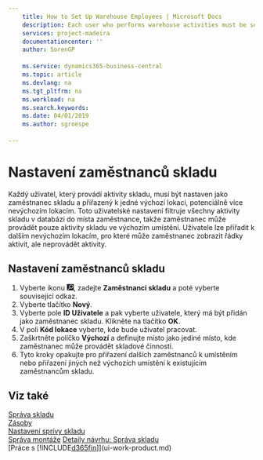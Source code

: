```yaml
---
    title: How to Set Up Warehouse Employees | Microsoft Docs
    description: Each user who performs warehouse activities must be set up as a warehouse employee assigned to one default location and potentially more non-default locations.
    services: project-madeira
    documentationcenter: ''
    author: SorenGP

    ms.service: dynamics365-business-central
    ms.topic: article
    ms.devlang: na
    ms.tgt_pltfrm: na
    ms.workload: na
    ms.search.keywords:
    ms.date: 04/01/2019
    ms.author: sgroespe

---
```

# Nastavení zaměstnanců skladu
Každý uživatel, který provádí aktivity skladu, musí být nastaven jako zaměstnanec skladu a přiřazený k jedné výchozí lokaci, potenciálně více nevýchozím lokacím. Toto uživatelské nastavení filtruje všechny aktivity skladu v databázi do místa zaměstnance, takže zaměstnanec může provádět pouze aktivity skladu ve výchozím umístění. Uživatele lze přiřadit k dalším nevýchozím lokacím, pro které může zaměstnanec zobrazit řádky aktivit, ale neprovádět aktivity.

## Nastavení zaměstnanců skladu
1. Vyberte ikonu ![Žárovky, která otevře funkci Řekněte mi](media/ui-search/search_small.png "Řekněte mi, co chcete dělat"), zadejte **Zaměstnanci skladu** a poté vyberte související odkaz.
2. Vyberte tlačítko **Nový**.
3. Vyberte pole **ID Uživatele** a pak vyberte uživatele, který má být přidán jako zaměstnanec skladu. Klikněte na tlačítko **OK**.
6. V poli **Kód lokace** vyberte, kde bude uživatel pracovat.
7. Zaškrtněte políčko **Výchozí** a definujte místo jako jediné místo, kde zaměstnanec může provádět skladové činnosti.
8. Tyto kroky opakujte pro přiřazení dalších zaměstnanců k umístěním nebo přiřazení jiných než výchozích umístění k existujícím zaměstnancům skladu.

## Viz také
[Správa skladu](warehouse-manage-warehouse.md)  
[Zásoby](inventory-manage-inventory.md)  
[Nastavení sprívy skladu](warehouse-setup-warehouse.md)  
[Správa montáže](assembly-assemble-items.md)
[Detaily návrhu: Správa skladu](design-details-warehouse-management.md)  
[Práce s [!INCLUDE[d365fin](includes/d365fin_md.md)]](ui-work-product.md)
